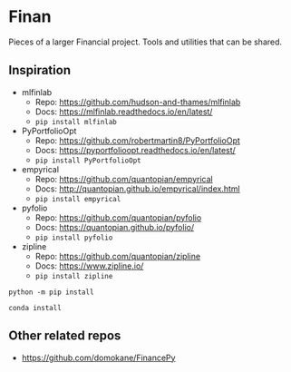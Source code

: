 # Finan

Pieces of a larger Financial project. Tools and utilities that can be shared.

## Inspiration

- mlfinlab
    - Repo: https://github.com/hudson-and-thames/mlfinlab
    - Docs: https://mlfinlab.readthedocs.io/en/latest/
    - `pip install mlfinlab`
- PyPortfolioOpt
    - Repo: https://github.com/robertmartin8/PyPortfolioOpt
    - Docs: https://pyportfolioopt.readthedocs.io/en/latest/
    - `pip install PyPortfolioOpt`
- empyrical
    - Repo: https://github.com/quantopian/empyrical
    - Docs: http://quantopian.github.io/empyrical/index.html
    - `pip install empyrical`
- pyfolio
    - Repo: https://github.com/quantopian/pyfolio
    - Docs: https://quantopian.github.io/pyfolio/
    - `pip install pyfolio`
- zipline
    - Repo: https://github.com/quantopian/zipline
    - Docs: https://www.zipline.io/
    - `pip install zipline`

`python -m pip install`

`conda install`

## Other related repos

- https://github.com/domokane/FinancePy